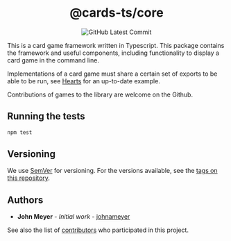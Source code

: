 <h1 align="center">@cards-ts/core</h1>
<div align="center">

![GitHub Latest Commit](https://img.shields.io/github/last-commit/johnameyer/cards-ts)
</div>

This is a card game framework written in Typescript. This package contains the framework and useful components, including functionality to display a card game in the command line.

Implementations of a card game must share a certain set of exports to be able to be run, see [Hearts](https://github.com/johnameyer/cards-ts/blob/master/packages/hearts/src/index.ts) for an up-to-date example.

Contributions of games to the library are welcome on the Github.

## Running the tests

```bash
npm test
```

## Versioning

We use [SemVer](http://semver.org/) for versioning. For the versions available, see the [tags on this repository](https://github.com/johnameyer/cards-ts/tags).

## Authors

* **John Meyer** - *Initial work* - [johnameyer](https://github.com/johnameyer)

See also the list of [contributors](https://github.com/johnameyer/cards-ts/contributors) who participated in this project.